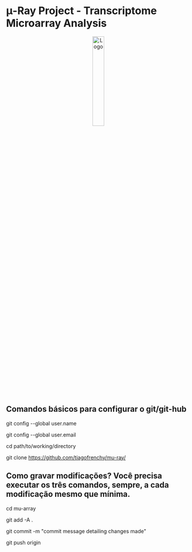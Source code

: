 # μ-Ray Project - Transcriptome Microarray Analysis
<p align="center"><img src="https://github.com/tiagofrenchy/mu-ray/blob/master/mu-ray_logo/mu-ray_logo.png?raw=true" alt="Logo" width="25%" height="25%"/><p/>

## Comandos básicos para configurar o git/git-hub
git config --global user.name 

git config --global user.email

cd path/to/working/directory

git clone https://github.com/tiagofrenchy/mu-ray/


## Como gravar modificações? Você precisa executar os três comandos, sempre, a cada modificação mesmo que mínima.
cd mu-array

git add -A . 

git commit -m "commit message detailing changes made" 

git push origin
